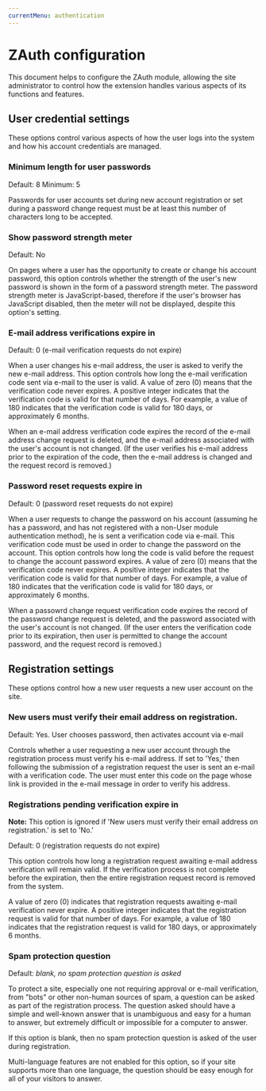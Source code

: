 ```yaml
---
currentMenu: authentication
---
```

# ZAuth configuration

This document helps to configure the ZAuth module, allowing the site administrator
to control how the extension handles various aspects of its functions and features.

## User credential settings

These options control various aspects of how the user logs into the system and
how his account credentials are managed.

### Minimum length for user passwords

Default: 8
Minimum: 5

Passwords for user accounts set during new account registration or set during
a password change request must be at least this number of characters long to
be accepted.

### Show password strength meter

Default: No

On pages where a user has the opportunity to create or change his account
password, this option controls whether the strength of the user's new password
is shown in the form of a password strength meter. The password strength meter
is JavaScript-based, therefore if the user's browser has JavaScript disabled,
then the meter will not be displayed, despite this option's setting.

### E-mail address verifications expire in
Default: 0 (e-mail verification requests do not expire)

When a user changes his e-mail address, the user is asked to verify the new
e-mail address. This option controls how long the e-mail verification code sent
via e-mail to the user is valid. A value of zero (0) means that the verification
code never expires. A positive integer indicates that the verification code is
valid for that number of days. For example, a value of 180 indicates that the
verification code is valid for 180 days, or approximately 6 months.

When an e-mail address verification code expires the record of the e-mail
address change request is deleted, and the e-mail address associated with the
user's account is not changed. (If the user verifies his e-mail address prior to
the expiration of the code, then the e-mail address is changed and the request
record is removed.)

### Password reset requests expire in
Default: 0 (password reset requests do not expire)

When a user requests to change the password on his account (assuming he has a
password, and has not registered with a non-User module authentication method),
he is sent a verification code via e-mail. This verification code must be used
in order to change the password on the account. This option controls how long
the code is valid before the request to change the account password expires.  A
value of zero (0) means that the verification code never expires. A positive
integer indicates that the verification code is valid for that number of days.
For example, a value of 180 indicates that the verification code is valid for
180 days, or approximately 6 months.

When a passowrd change request verification code expires the record of the
password change request is deleted, and the password associated with the user's
account is not changed. (If the user enters the verification code prior to its
expiration, then user is permitted to change the account password, and the request
record is removed.)

## Registration settings

These options control how a new user requests a new user account on the site.

### New users must verify their email address on registration.

Default: Yes. User chooses password, then activates account via e-mail

Controls whether a user requesting a new user account through the registration
process must verify his e-mail address. If set to 'Yes,' then following the
submission of a registration request the user is sent an e-mail with a
verification code. The user must enter this code on the page whose link is
provided in the e-mail message in order to verify his address.

### Registrations pending verification expire in

**Note:** This option is ignored if 'New users must verify their email address on registration.'
is set to 'No.'

Default: 0 (registration requests do not expire)

This option controls how long a registration request awaiting e-mail address
verification will remain valid. If the verification process is not complete
before the expiration, then the entire registration request record is removed
from the system.

A value of zero (0) indicates that registration requests awaiting e-mail
verification never expire. A positive integer indicates that the registration
request is valid for that number of days. For example, a value of 180 indicates
that the registration request is valid for 180 days, or approximately 6 months.

### Spam protection question

Default: _blank, no spam protection question is asked_

To protect a site, especially one not requiring approval or e-mail verification,
from "bots" or other non-human sources of spam, a question can be asked as part
of the registration process. The question asked should have a simple and
well-known answer that is unambiguous and easy for a human to answer, but
extremely difficult or impossible for a computer to answer.

If this option is blank, then no spam protection question is asked of the user
during registration.

Multi-language features are not enabled for this option, so if your site supports
more than one language, the question should be easy enough for all of your
visitors to answer.
